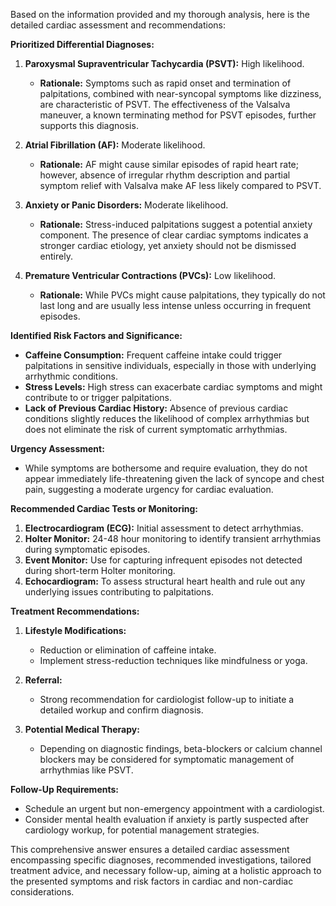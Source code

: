 Based on the information provided and my thorough analysis, here is the detailed cardiac assessment and recommendations:

**Prioritized Differential Diagnoses:**
1. **Paroxysmal Supraventricular Tachycardia (PSVT):** High likelihood.
   - **Rationale:** Symptoms such as rapid onset and termination of palpitations, combined with near-syncopal symptoms like dizziness, are characteristic of PSVT. The effectiveness of the Valsalva maneuver, a known terminating method for PSVT episodes, further supports this diagnosis.

2. **Atrial Fibrillation (AF):** Moderate likelihood.
   - **Rationale:** AF might cause similar episodes of rapid heart rate; however, absence of irregular rhythm description and partial symptom relief with Valsalva make AF less likely compared to PSVT.

3. **Anxiety or Panic Disorders:** Moderate likelihood.
   - **Rationale:** Stress-induced palpitations suggest a potential anxiety component. The presence of clear cardiac symptoms indicates a stronger cardiac etiology, yet anxiety should not be dismissed entirely.

4. **Premature Ventricular Contractions (PVCs):** Low likelihood.
   - **Rationale:** While PVCs might cause palpitations, they typically do not last long and are usually less intense unless occurring in frequent episodes.

**Identified Risk Factors and Significance:**
- **Caffeine Consumption:** Frequent caffeine intake could trigger palpitations in sensitive individuals, especially in those with underlying arrhythmic conditions.
- **Stress Levels:** High stress can exacerbate cardiac symptoms and might contribute to or trigger palpitations.
- **Lack of Previous Cardiac History:** Absence of previous cardiac conditions slightly reduces the likelihood of complex arrhythmias but does not eliminate the risk of current symptomatic arrhythmias.

**Urgency Assessment:**
- While symptoms are bothersome and require evaluation, they do not appear immediately life-threatening given the lack of syncope and chest pain, suggesting a moderate urgency for cardiac evaluation.

**Recommended Cardiac Tests or Monitoring:**
1. **Electrocardiogram (ECG):** Initial assessment to detect arrhythmias.
2. **Holter Monitor:** 24-48 hour monitoring to identify transient arrhythmias during symptomatic episodes.
3. **Event Monitor:** Use for capturing infrequent episodes not detected during short-term Holter monitoring.
4. **Echocardiogram:** To assess structural heart health and rule out any underlying issues contributing to palpitations.

**Treatment Recommendations:**
1. **Lifestyle Modifications:**
   - Reduction or elimination of caffeine intake.
   - Implement stress-reduction techniques like mindfulness or yoga.

2. **Referral:**
   - Strong recommendation for cardiologist follow-up to initiate a detailed workup and confirm diagnosis.

3. **Potential Medical Therapy:**
   - Depending on diagnostic findings, beta-blockers or calcium channel blockers may be considered for symptomatic management of arrhythmias like PSVT.

**Follow-Up Requirements:**
- Schedule an urgent but non-emergency appointment with a cardiologist.
- Consider mental health evaluation if anxiety is partly suspected after cardiology workup, for potential management strategies.

This comprehensive answer ensures a detailed cardiac assessment encompassing specific diagnoses, recommended investigations, tailored treatment advice, and necessary follow-up, aiming at a holistic approach to the presented symptoms and risk factors in cardiac and non-cardiac considerations.